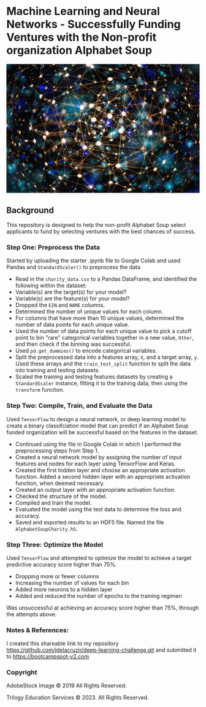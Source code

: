 # Machine Learning and Neural Networks - Successfully Funding Ventures with the Non-profit organization Alphabet Soup

![neural_network](Images/neural_network.png)
## Background

This repository is designed to help the non-profit Alphabet Soup select applicants to fund by selecting ventures with the best chances of success.

### Step One: Preprocess the Data
Started by uploading the starter .ipynb file to Google Colab and used Pandas and `StandardScaler()` to preprocess the data

* Read in the `charity_data.csv` to a Pandas DataFrame, and identified the following within the dataset:
* Variable(s) are the target(s) for your model?
* Variable(s) are the feature(s) for your model?
* Dropped the `EIN` and `NAME` columns.
* Determined the number of unique values for each column.
* For columns that have more than 10 unique values, determined the number of data points for each unique value.
* Used the number of data points for each unique value to pick a cutoff point to bin "rare" categorical variables together in a new value, `Other`, and then check if the binning was successful.
* Used `pd.get_dummies()` to encode categorical variables.
* Split the preprocessed data into a features array, `X`, and a target array, `y`. Used these arrays and the `train_test_split` function to split the data into training and testing datasets.
* Scaled the training and testing features datasets by creating a `StandardScaler` instance, fitting it to the training data, then using the `transform` function.

### Step Two: Compile, Train, and Evaluate the Data
Used `TensorFlow` to design a neural network, or deep learning model to create a binary classifciation model that can predict if an Alphabet Soup funded organization will be successful based on the features in the dataset.

* Continued using the file in Google Colab in which I performed the preprocessing steps from Step 1.
* Created a neural network model by assigning the number of input features and nodes for each layer using TensorFlow and Keras.
* Created the first hidden layer and choose an appropriate activation function. Added a second hidden layer with an appropriate activation function, when deemed necessary.
* Created an output layer with an appropriate activation function.
* Checked the structure of the model.
* Compiled and train the model.
* Evaluated the model using the test data to determine the loss and accuracy.
* Saved and exported results to an HDF5 file. Named the file `AlphabetSoupCharity.h5`.
### Step Three: Optimize the Model
Used `TensorFlow` and attempted to optimize the model to achieve a target predictive accuracy score higher than 75%.

* Dropping more or fewer columns
* Increasing the number of values for each bin
* Added more neurons to a hidden layer
* Added and reduced the number of epochs to the training regimen

Was unsuccessful at achieving an accuracy score higher than 75%, through the attempts above.
### Notes & References:

  I created this shareable link to my repository <https://github.com/jdelacruzjr/deep-learning-challenge.git> and submitted it to <https://bootcampspot-v2.com>
### Copyright

AdobeStock Image © 2019 All Rights Reserved.

Trilogy Education Services © 2023. All Rights Reserved.